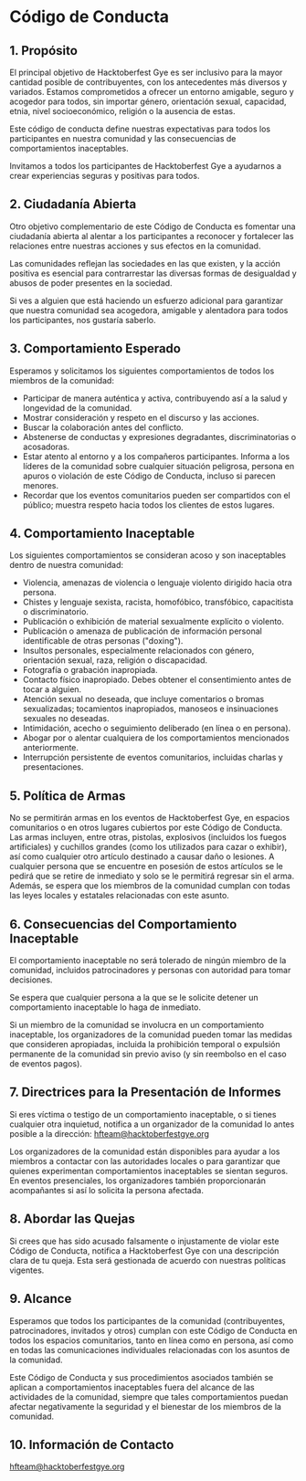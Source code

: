 # Código de Conducta

## 1. Propósito

El principal objetivo de Hacktoberfest Gye es ser inclusivo para la mayor cantidad posible de contribuyentes, con los antecedentes más diversos y variados. Estamos comprometidos a ofrecer un entorno amigable, seguro y acogedor para todos, sin importar género, orientación sexual, capacidad, etnia, nivel socioeconómico, religión o la ausencia de estas.

Este código de conducta define nuestras expectativas para todos los participantes en nuestra comunidad y las consecuencias de comportamientos inaceptables.

Invitamos a todos los participantes de Hacktoberfest Gye a ayudarnos a crear experiencias seguras y positivas para todos.

## 2. Ciudadanía Abierta

Otro objetivo complementario de este Código de Conducta es fomentar una ciudadanía abierta al alentar a los participantes a reconocer y fortalecer las relaciones entre nuestras acciones y sus efectos en la comunidad.

Las comunidades reflejan las sociedades en las que existen, y la acción positiva es esencial para contrarrestar las diversas formas de desigualdad y abusos de poder presentes en la sociedad.

Si ves a alguien que está haciendo un esfuerzo adicional para garantizar que nuestra comunidad sea acogedora, amigable y alentadora para todos los participantes, nos gustaría saberlo.

## 3. Comportamiento Esperado

Esperamos y solicitamos los siguientes comportamientos de todos los miembros de la comunidad:

- Participar de manera auténtica y activa, contribuyendo así a la salud y longevidad de la comunidad.
- Mostrar consideración y respeto en el discurso y las acciones.
- Buscar la colaboración antes del conflicto.
- Abstenerse de conductas y expresiones degradantes, discriminatorias o acosadoras.
- Estar atento al entorno y a los compañeros participantes. Informa a los líderes de la comunidad sobre cualquier situación peligrosa, persona en apuros o violación de este Código de Conducta, incluso si parecen menores.
- Recordar que los eventos comunitarios pueden ser compartidos con el público; muestra respeto hacia todos los clientes de estos lugares.

## 4. Comportamiento Inaceptable

Los siguientes comportamientos se consideran acoso y son inaceptables dentro de nuestra comunidad:

- Violencia, amenazas de violencia o lenguaje violento dirigido hacia otra persona.
- Chistes y lenguaje sexista, racista, homofóbico, transfóbico, capacitista o discriminatorio.
- Publicación o exhibición de material sexualmente explícito o violento.
- Publicación o amenaza de publicación de información personal identificable de otras personas ("doxing").
- Insultos personales, especialmente relacionados con género, orientación sexual, raza, religión o discapacidad.
- Fotografía o grabación inapropiada.
- Contacto físico inapropiado. Debes obtener el consentimiento antes de tocar a alguien.
- Atención sexual no deseada, que incluye comentarios o bromas sexualizadas; tocamientos inapropiados, manoseos e insinuaciones sexuales no deseadas.
- Intimidación, acecho o seguimiento deliberado (en línea o en persona).
- Abogar por o alentar cualquiera de los comportamientos mencionados anteriormente.
- Interrupción persistente de eventos comunitarios, incluidas charlas y presentaciones.

## 5. Política de Armas

No se permitirán armas en los eventos de Hacktoberfest Gye, en espacios comunitarios o en otros lugares cubiertos por este Código de Conducta. Las armas incluyen, entre otras, pistolas, explosivos (incluidos los fuegos artificiales) y cuchillos grandes (como los utilizados para cazar o exhibir), así como cualquier otro artículo destinado a causar daño o lesiones. A cualquier persona que se encuentre en posesión de estos artículos se le pedirá que se retire de inmediato y solo se le permitirá regresar sin el arma. Además, se espera que los miembros de la comunidad cumplan con todas las leyes locales y estatales relacionadas con este asunto.

## 6. Consecuencias del Comportamiento Inaceptable

El comportamiento inaceptable no será tolerado de ningún miembro de la comunidad, incluidos patrocinadores y personas con autoridad para tomar decisiones.

Se espera que cualquier persona a la que se le solicite detener un comportamiento inaceptable lo haga de inmediato.

Si un miembro de la comunidad se involucra en un comportamiento inaceptable, los organizadores de la comunidad pueden tomar las medidas que consideren apropiadas, incluida la prohibición temporal o expulsión permanente de la comunidad sin previo aviso (y sin reembolso en el caso de eventos pagos).

## 7. Directrices para la Presentación de Informes

Si eres víctima o testigo de un comportamiento inaceptable, o si tienes cualquier otra inquietud, notifica a un organizador de la comunidad lo antes posible a la dirección: hfteam@hacktoberfestgye.org

Los organizadores de la comunidad están disponibles para ayudar a los miembros a contactar con las autoridades locales o para garantizar que quienes experimentan comportamientos inaceptables se sientan seguros. En eventos presenciales, los organizadores también proporcionarán acompañantes si así lo solicita la persona afectada.

## 8. Abordar las Quejas

Si crees que has sido acusado falsamente o injustamente de violar este Código de Conducta, notifica a Hacktoberfest Gye con una descripción clara de tu queja. Esta será gestionada de acuerdo con nuestras políticas vigentes.

## 9. Alcance

Esperamos que todos los participantes de la comunidad (contribuyentes, patrocinadores, invitados y otros) cumplan con este Código de Conducta en todos los espacios comunitarios, tanto en línea como en persona, así como en todas las comunicaciones individuales relacionadas con los asuntos de la comunidad.

Este Código de Conducta y sus procedimientos asociados también se aplican a comportamientos inaceptables fuera del alcance de las actividades de la comunidad, siempre que tales comportamientos puedan afectar negativamente la seguridad y el bienestar de los miembros de la comunidad.

## 10. Información de Contacto

hfteam@hacktoberfestgye.org
